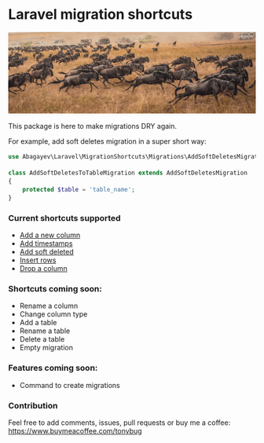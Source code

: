 # Laravel migration shortcuts

![Migration](./docs/migration.jpg)

This package is here to make migrations DRY again. 

For example, add soft deletes migration in a super short way: 

```php
use Abagayev\Laravel\MigrationShortcuts\Migrations\AddSoftDeletesMigration;

class AddSoftDeletesToTableMigration extends AddSoftDeletesMigration
{
    protected $table = 'table_name';
}
```

### Current shortcuts supported

- [Add a new column](./docs/migrations/AddColumnMigration.md)
- [Add timestamps](./docs/migrations/AddTimestampsMigration.md)
- [Add soft deleted](./docs/migrations/AddSoftDeletesMigration.md)
- [Insert rows](./docs/migrations/InsertRowsMigration.md)
- [Drop a column](./docs/migrations/DropColumnMigration.md)

### Shortcuts coming soon:

- Rename a column
- Change column type
- Add a table
- Rename a table
- Delete a table
- Empty migration

### Features coming soon:

- Command to create migrations

### Contribution

Feel free to add comments, issues, pull requests or buy me a coffee:
https://www.buymeacoffee.com/tonybug
